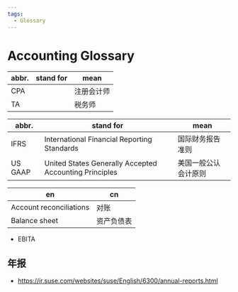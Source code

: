 ```yaml
---
tags:
  - Glossary
---
```


# Accounting Glossary

| abbr. | stand for | mean       |
| ----- | --------- | ---------- |
| CPA   |           | 注册会计师 |
| TA    |           | 税务师     |

| abbr.   | stand for                                              | mean                 |
| ------- | ------------------------------------------------------ | -------------------- |
| IFRS    | International Financial Reporting Standards            | 国际财务报告准则     |
| US GAAP | United States Generally Accepted Accounting Principles | 美国一般公认会计原则 |

| en                      | cn         |
| ----------------------- | ---------- |
| Account reconciliations | 对账       |
| Balance sheet           | 资产负债表 |

- EBITA

## 年报

- https://ir.suse.com/websites/suse/English/6300/annual-reports.html
